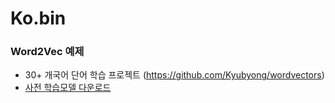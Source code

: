 # Ko.bin


### Word2Vec 예제

- 30+ 개국어 단어 학습 프로젝트 (https://github.com/Kyubyong/wordvectors)
- [사전 학습모델 다운로드](https://docs.google.com/uc?export=download&id=0B0ZXk88koS2KbDhXdWg1Q2RydlU)
